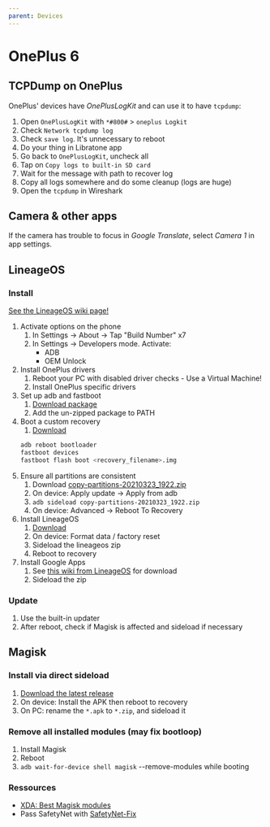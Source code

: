 ```yaml
---
parent: Devices
---
```


# OnePlus 6

## TCPDump on OnePlus

OnePlus' devices have *OnePlusLogKit* and can use it to have `tcpdump`:

1. Open `OnePlusLogKit` with `*#800#` > `oneplus Logkit`
1. Check `Network tcpdump log`
1. Check `save log`. It's unnecessary to reboot
1. Do your thing in Libratone app
1. Go back to `OnePlusLogKit`, uncheck all
1. Tap on `Copy logs to built-in SD card`
1. Wait for the message with path to recover log
1. Copy all logs somewhere and do some cleanup (logs are huge)
1. Open the `tcpdump` in Wireshark

## Camera & other apps

If the camera has trouble to focus in *Google Translate*, select *Camera 1* in app settings.

## LineageOS

### Install

[See the LineageOS wiki page!](https://wiki.lineageos.org/devices/enchilada/)

1. Activate options on the phone
    1. In Settings → About → Tap "Build Number" x7
    1. In Settings → Developers mode. Activate:
        * ADB
        * OEM Unlock
1. Install OnePlus drivers
    1. Reboot your PC with disabled driver checks - Use a Virtual Machine!
    1. Install OnePlus specific drivers
1. Set up adb and fastboot
    1. [Download package](https://dl.google.com/android/repository/platform-tools-latest-windows.zip)
    1. Add the un-zipped package to PATH
1. Boot a custom recovery
    1. [Download](https://download.lineageos.org/enchilada)
    ```sh
    adb reboot bootloader
    fastboot devices
    fastboot flash boot <recovery_filename>.img
    ```
1. Ensure all partitions are consistent
    1. Download [copy-partitions-20210323_1922.zip](https://www.androidfilehost.com/?fid=2188818919693768129)
    1. On device: Apply update → Apply from adb
    1. `adb sideload copy-partitions-20210323_1922.zip`
    1. On device: Advanced → Reboot To Recovery
1. Install LineageOS
    1. [Download](https://download.lineageos.org/enchilada)
    1. On device: Format data / factory reset
    1. Sideload the lineageos zip
    1. Reboot to recovery
1. Install Google Apps
    1. See [this wiki from LineageOS](https://wiki.lineageos.org/gapps) for download
    1. Sideload the zip

### Update

1. Use the built-in updater
1. After reboot, check if Magisk is affected and sideload if necessary

## Magisk

### Install via direct sideload

1. [Download the latest release](https://github.com/topjohnwu/Magisk/releases)
1. On device: Install the APK then reboot to recovery
1. On PC: rename the `*.apk` to `*.zip`, and sideload it

### Remove all installed modules (may fix bootloop)

1. Install Magisk
1. Reboot
1. `adb wait-for-device shell magisk` --remove-modules while booting

### Ressources

* [XDA: Best Magisk modules](https://www.xda-developers.com/best-magisk-modules/)
* Pass SafetyNet with [SafetyNet-Fix](https://github.com/kdrag0n/safetynet-fix/releases/tag/v2.2.1)
